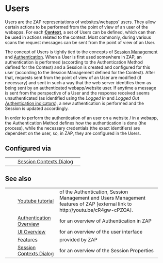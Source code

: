 # Users #

Users are the ZAP representations of websites/webapps' users. They allow certain actions to be performed from the point of view of an user of the webapps. For each **[Context][]**, a set of Users can be defined, which can then be used in actions related to the context. Most commonly, during various scans the request messages can be sent from the point of view of an User.

The concept of Users is tightly tied to the concepts of [Session Management][] and [Authentication][]. When a User is first used somewhere in ZAP, an authentication is performed (according to the Authentication Method defined for the Context) and a Session is created and configured for this user (according to the Session Management defined for the Context). After that, requests sent from the point of view of an User are modified (if necessary) and sent in such a way that the web server identifies them as being sent by an authenticated webapp/website user. If anytime a message is sent from the perspective of a User and the response received seems unauthenticated (as identified using the *Logged In* and *Logged Out* [Authentication indicators][Authentication]), a new authentication is performed and the Session is updated accordingly.

In order to perform the authentication of an user on a website / in a webapp, the Authentication Method defines how the authentication is done (the process), while the necessary credentials (the exact identifiers) are dependent on the user, so, in ZAP, they are configured in the Users.

## Configured via ##

<table> 
 <tbody>
  <tr> 
   <td>&nbsp;&nbsp;&nbsp;&nbsp;</td> 
   <td><a href="HelpUiDialogsSessionContexts#users" rel="nofollow">Session Contexts Dialog</a></td> 
   <td></td> 
  </tr> 
 </tbody>
</table>

## See also ##

<table> 
 <tbody>
  <tr> 
   <td>&nbsp;&nbsp;&nbsp;&nbsp;</td> 
   <td><a href="http://youtu.be/cR4gw-cPZOA" rel="nofollow">Youtube tutorial</a></td> 
   <td>of the Authentication, Session Management and Users Management features of ZAP [external link to http://youtu.be/cR4gw-cPZOA].</td> 
  </tr> 
  <tr> 
   <td>&nbsp;&nbsp;&nbsp;&nbsp;</td> 
   <td><a href="HelpStartConceptsAuthentication" rel="nofollow">Authentication Overview</a></td> 
   <td>for an overview of Authentication in ZAP</td> 
  </tr> 
  <tr> 
   <td>&nbsp;&nbsp;&nbsp;&nbsp;</td> 
   <td><a href="HelpUiOverview" rel="nofollow">UI Overview</a></td> 
   <td>for an overview of the user interface</td> 
  </tr> 
  <tr> 
   <td>&nbsp;&nbsp;&nbsp;&nbsp;</td> 
   <td><a href="HelpStartConceptsConcepts" rel="nofollow">Features</a></td> 
   <td>provided by ZAP</td> 
  </tr> 
  <tr> 
   <td>&nbsp;&nbsp;&nbsp;&nbsp;</td> 
   <td><a href="HelpUiDialogsSessionContexts" rel="nofollow">Session Contexts Dialog</a></td> 
   <td>for an overview of the Session Properties</td> 
  </tr> 
 </tbody>
</table>


[Context]: HelpStartConceptsContexts
[Session Management]: HelpStartConceptsSessionManagement
[Authentication]: HelpStartConceptsAuthentication